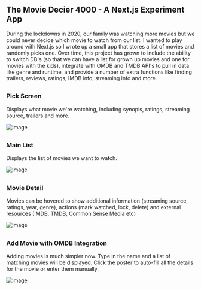 ## The Movie Decier 4000 - A Next.js Experiment App

During the lockdowns in 2020, our family was watching more movies but we could never decide which movie to watch from our list. I wanted to play around with Next.js so I wrote up a small app that stores a list of movies and randomly picks one. Over time, this project has grown to include the ability to switch DB's (so that we can have a list for grown up movies and one for movies with the kids), integrate with OMDB and TMDB API's to pull in data like genre and runtime, and provide a number of extra functions like finding trailers, reviews, ratings, IMDB info, streaming info and more.

##

### Pick Screen

Displays what movie we're watching, including synopis, ratings, streaming source, trailers and more.

![image](https://user-images.githubusercontent.com/7939225/190296239-2389190e-13c5-4299-b39f-2278ec2000f6.png)

##

### Main List

Displays the list of movies we want to watch.

![image](https://user-images.githubusercontent.com/7939225/190295808-33e363ed-05e6-47ff-8016-b832a275f63e.png)

##

### Movie Detail

Movies can be hovered to show additional information (streaming source, ratings, year, genre), actions (mark watched, lock, delete) and external resources (IMDB, TMDB, Common Sense Media etc)

![image](https://user-images.githubusercontent.com/7939225/190296510-8d985592-0c84-4c98-829b-4ddad7e9b22b.png)

##

### Add Movie with OMDB Integration

Adding movies is much simpler now. Type in the name and a list of matching movies will be displayed. Click the poster to auto-fill all the details for the movie or enter them manually.

![image](https://user-images.githubusercontent.com/7939225/190296813-fa9928e5-cc43-4980-8303-311b3d1c88a5.png)

